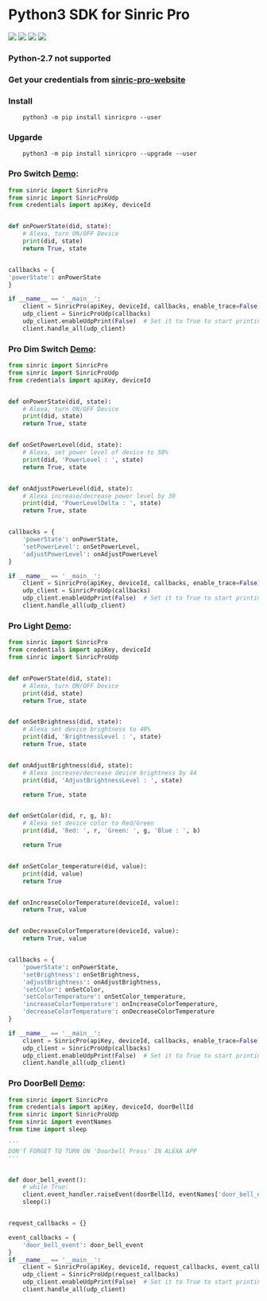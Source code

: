 #  Python3 SDK for Sinric Pro
[![](https://img.shields.io/pypi/format/sinricpro.svg)](https://github.com/sinricpro/Python-SDK) [![](https://img.shields.io/pypi/v/sinricpro.svg)](https://github.com/sinricpro/Python-SDK) [![](https://img.shields.io/github/repo-size/sinricpro/Python-SDK.svg)](https://github.com/sinricpro/Python-SDK) [![](https://img.shields.io/badge/author-Dhanush-orange.svg)](https://github.com/imdhanush)

### Python-2.7 not supported
### Get your credentials from [sinric-pro-website](https://sinric.pro)

### Install
        python3 -m pip install sinricpro --user
   
### Upgarde
        python3 -m pip install sinricpro --upgrade --user

### Pro Switch [Demo](https://github.com/sinricpro/Python-Examples/tree/master/pro_switch_example):
```python
from sinric import SinricPro
from sinric import SinricProUdp
from credentials import apiKey, deviceId


def onPowerState(did, state):
    # Alexa, turn ON/OFF Device
    print(did, state)
    return True, state


callbacks = {
'powerState': onPowerState
}

if __name__ == '__main__':
    client = SinricPro(apiKey, deviceId, callbacks, enable_trace=False)
    udp_client = SinricProUdp(callbacks)
    udp_client.enableUdpPrint(False)  # Set it to True to start printing request UDP JSON
    client.handle_all(udp_client)
```

### Pro Dim Switch [Demo](https://github.com/sinricpro/Python-Examples/tree/master/pro_dim_switch_example):
```python
from sinric import SinricPro
from sinric import SinricProUdp
from credentials import apiKey, deviceId


def onPowerState(did, state):
    # Alexa, turn ON/OFF Device
    print(did, state)
    return True, state


def onSetPowerLevel(did, state):
    # Alexa, set power level of device to 50%
    print(did, 'PowerLevel : ', state)
    return True, state


def onAdjustPowerLevel(did, state):
    # Alexa increase/decrease power level by 30
    print(did, 'PowerLevelDelta : ', state)
    return True, state


callbacks = {
    'powerState': onPowerState,
    'setPowerLevel': onSetPowerLevel,
    'adjustPowerLevel': onAdjustPowerLevel
}

if __name__ == '__main__':
    client = SinricPro(apiKey, deviceId, callbacks, enable_trace=False)
    udp_client = SinricProUdp(callbacks)
    udp_client.enableUdpPrint(False)  # Set it to True to start printing request UDP JSON
    client.handle_all(udp_client)
```

### Pro Light [Demo](https://github.com/sinricpro/Python-Examples/tree/master/pro_light_example):
```python
from sinric import SinricPro
from credentials import apiKey, deviceId
from sinric import SinricProUdp


def onPowerState(did, state):
    # Alexa, turn ON/OFF Device
    print(did, state)
    return True, state


def onSetBrightness(did, state):
    # Alexa set device brightness to 40%
    print(did, 'BrightnessLevel : ', state)
    return True, state


def onAdjustBrightness(did, state):
    # Alexa increase/decrease device brightness by 44
    print(did, 'AdjustBrightnessLevel : ', state)

    return True, state


def onSetColor(did, r, g, b):
    # Alexa set device color to Red/Green
    print(did, 'Red: ', r, 'Green: ', g, 'Blue : ', b)

    return True


def onSetColor_temperature(did, value):
    print(did, value)
    return True


def onIncreaseColorTemperature(deviceId, value):
    return True, value


def onDecreaseColorTemperature(deviceId, value):
    return True, value


callbacks = {
    'powerState': onPowerState,
    'setBrightness': onSetBrightness,
    'adjustBrightness': onAdjustBrightness,
    'setColor': onSetColor,
    'setColorTemperature': onSetColor_temperature,
    'increaseColorTemperature': onIncreaseColorTemperature,
    'decreaseColorTemperature': onDecreaseColorTemperature
}

if __name__ == '__main__':
    client = SinricPro(apiKey, deviceId, callbacks, enable_trace=False)
    udp_client = SinricProUdp(callbacks)
    udp_client.enableUdpPrint(False)  # Set it to True to start printing request UDP JSON
    client.handle_all(udp_client)
```

### Pro DoorBell [Demo](https://github.com/sinricpro/Python-Examples/tree/master/pro_doorbell_example):
```python
from sinric import SinricPro
from credentials import apiKey, deviceId, doorBellId
from sinric import SinricProUdp
from sinric import eventNames
from time import sleep

'''
DON'T FORGET TO TURN ON 'Doorbell Press' IN ALEXA APP
'''


def door_bell_event():
    # while True:
    client.event_handler.raiseEvent(doorBellId, eventNames['door_bell_event'])
    sleep(1)


request_callbacks = {}

event_callbacks = {
    'door_bell_event': door_bell_event
}
if __name__ == '__main__':
    client = SinricPro(apiKey, deviceId, request_callbacks, event_callbacks, enable_trace=True)
    udp_client = SinricProUdp(request_callbacks)
    udp_client.enableUdpPrint(False)  # Set it to True to start printing request UDP JSON
    client.handle_all(udp_client)
```
